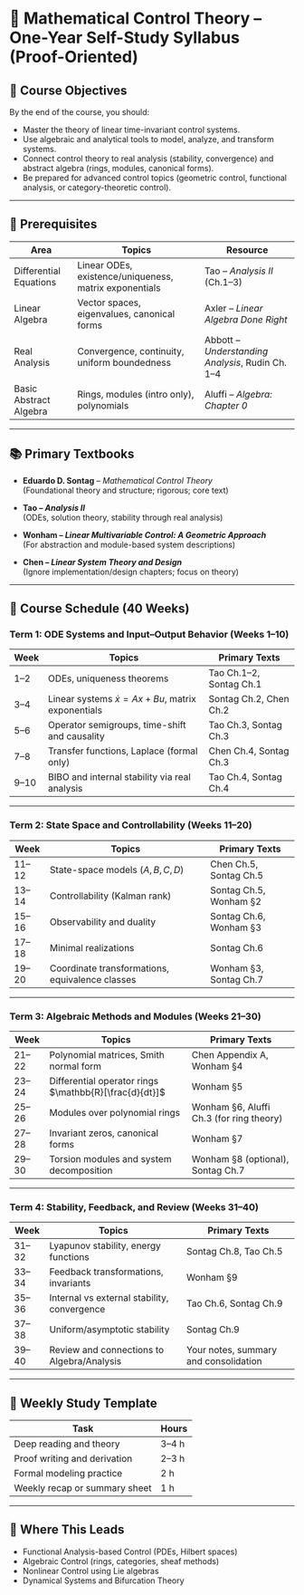 # 📘 Mathematical Control Theory – One-Year Self-Study Syllabus (Proof-Oriented)

## 🎯 Course Objectives

By the end of the course, you should:
- Master the theory of linear time-invariant control systems.
- Use algebraic and analytical tools to model, analyze, and transform systems.
- Connect control theory to real analysis (stability, convergence) and abstract algebra (rings, modules, canonical forms).
- Be prepared for advanced control topics (geometric control, functional analysis, or category-theoretic control).

---

## 🧠 Prerequisites

| Area             | Topics                                                     | Resource                                           |
|------------------|-------------------------------------------------------------|----------------------------------------------------|
| Differential Equations | Linear ODEs, existence/uniqueness, matrix exponentials | Tao – *Analysis II* (Ch.1–3)                       |
| Linear Algebra    | Vector spaces, eigenvalues, canonical forms                | Axler – *Linear Algebra Done Right*               |
| Real Analysis     | Convergence, continuity, uniform boundedness               | Abbott – *Understanding Analysis*, Rudin Ch. 1–4   |
| Basic Abstract Algebra | Rings, modules (intro only), polynomials               | Aluffi – *Algebra: Chapter 0*                      |

---

## 📚 Primary Textbooks

- **Eduardo D. Sontag** – *Mathematical Control Theory*  
  (Foundational theory and structure; rigorous; core text)
  
- **Tao – *Analysis II***  
  (ODEs, solution theory, stability through real analysis)

- **Wonham – *Linear Multivariable Control: A Geometric Approach***  
  (For abstraction and module-based system descriptions)

- **Chen – *Linear System Theory and Design***  
  (Ignore implementation/design chapters; focus on theory)

---

## 📅 Course Schedule (40 Weeks)

### Term 1: ODE Systems and Input–Output Behavior (Weeks 1–10)

| Week | Topics | Primary Texts |
|------|--------|----------------|
| 1–2  | ODEs, uniqueness theorems | Tao Ch.1–2, Sontag Ch.1 |
| 3–4  | Linear systems $\dot{x} = Ax + Bu$, matrix exponentials | Sontag Ch.2, Chen Ch.2 |
| 5–6  | Operator semigroups, time-shift and causality | Tao Ch.3, Sontag Ch.3 |
| 7–8  | Transfer functions, Laplace (formal only) | Chen Ch.4, Sontag Ch.3 |
| 9–10 | BIBO and internal stability via real analysis | Tao Ch.4, Sontag Ch.4 |

---

### Term 2: State Space and Controllability (Weeks 11–20)

| Week | Topics | Primary Texts |
|------|--------|----------------|
| 11–12 | State-space models $(A,B,C,D)$ | Chen Ch.5, Sontag Ch.5 |
| 13–14 | Controllability (Kalman rank) | Sontag Ch.5, Wonham §2 |
| 15–16 | Observability and duality | Sontag Ch.6, Wonham §3 |
| 17–18 | Minimal realizations | Sontag Ch.6 |
| 19–20 | Coordinate transformations, equivalence classes | Wonham §3, Sontag Ch.7 |

---

### Term 3: Algebraic Methods and Modules (Weeks 21–30)

| Week | Topics | Primary Texts |
|------|--------|----------------|
| 21–22 | Polynomial matrices, Smith normal form | Chen Appendix A, Wonham §4 |
| 23–24 | Differential operator rings $\mathbb{R}[\frac{d}{dt}]$ | Wonham §5 |
| 25–26 | Modules over polynomial rings | Wonham §6, Aluffi Ch.3 (for ring theory) |
| 27–28 | Invariant zeros, canonical forms | Wonham §7 |
| 29–30 | Torsion modules and system decomposition | Wonham §8 (optional), Sontag Ch.7 |

---

### Term 4: Stability, Feedback, and Review (Weeks 31–40)

| Week | Topics | Primary Texts |
|------|--------|----------------|
| 31–32 | Lyapunov stability, energy functions | Sontag Ch.8, Tao Ch.5 |
| 33–34 | Feedback transformations, invariants | Wonham §9 |
| 35–36 | Internal vs external stability, convergence | Tao Ch.6, Sontag Ch.9 |
| 37–38 | Uniform/asymptotic stability | Sontag Ch.9 |
| 39–40 | Review and connections to Algebra/Analysis | Your notes, summary and consolidation |

---

## 📘 Weekly Study Template

| Task                          | Hours |
|-------------------------------|--------|
| Deep reading and theory       | 3–4 h |
| Proof writing and derivation  | 2–3 h |
| Formal modeling practice      | 2 h   |
| Weekly recap or summary sheet | 1 h   |

---

## 🧩 Where This Leads

- Functional Analysis-based Control (PDEs, Hilbert spaces)
- Algebraic Control (rings, categories, sheaf methods)
- Nonlinear Control using Lie algebras
- Dynamical Systems and Bifurcation Theory
